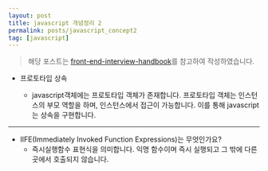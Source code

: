 ```yaml
---
layout: post
title: javascript 개념정리 2
permalink: posts/javascript_concept2
tag: [javascript]
---
```


> 해당 포스트는 [front-end-interview-handbook](https://github.com/yangshun/front-end-interview-handbook/blob/master/Translations/Korean/questions/javascript-questions.md#%ED%94%84%EB%A1%9C%ED%86%A0%ED%83%80%EC%9E%85-%EC%83%81%EC%86%8D%EC%9D%B4-%EC%96%B4%EB%96%BB%EA%B2%8C-%EC%9E%91%EB%8F%99%ED%95%98%EB%8A%94%EC%A7%80-%EC%84%A4%EB%AA%85%ED%95%98%EC%84%B8%EC%9A%94)를 참고하여 작성하였습니다.

- 프로토타입 상속

  - javascript객체에는 프로토타입 객체가 존재합니다. 프로토타입 객체는 인스턴스의 부모 역할을 하며, 인스턴스에서 접근이 가능합니다. 이를 통해 javascript는 상속을 구현합니다.

---

- IIFE(Immediately Invoked Function Expressions)는 무엇인가요?
  - 즉시실행함수 표현식을 의미합니다. 익명 함수이며 즉시 실행되고 그 밖에 다른 곳에서 호출되지 않습니다.
